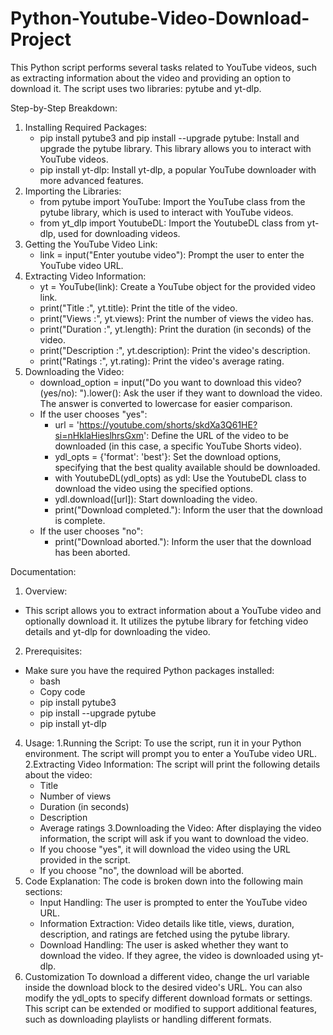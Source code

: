 # Python-Youtube-Video-Download-Project

This Python script performs several tasks related to YouTube videos, such as extracting information about the video and providing an option to download it. The script uses two libraries: pytube and yt-dlp.

Step-by-Step Breakdown: 
1. Installing Required Packages:
    * pip install pytube3 and pip install --upgrade pytube: Install and upgrade the pytube library. This library allows you to interact with YouTube videos.
    * pip install yt-dlp: Install yt-dlp, a popular YouTube downloader with more advanced features.
2. Importing the Libraries:
    * from pytube import YouTube: Import the YouTube class from the pytube library, which is used to interact with YouTube videos.
    * from yt_dlp import YoutubeDL: Import the YoutubeDL class from yt-dlp, used for downloading videos.
3. Getting the YouTube Video Link:
    * link = input("Enter youtube video"): Prompt the user to enter the YouTube video URL.
4. Extracting Video Information:
    * yt = YouTube(link): Create a YouTube object for the provided video link.
    * print("Title :", yt.title): Print the title of the video.
    * print("Views :", yt.views): Print the number of views the video has.
    * print("Duration :", yt.length): Print the duration (in seconds) of the video.
    * print("Description :", yt.description): Print the video's description.
    * print("Ratings :", yt.rating): Print the video's average rating.
5. Downloading the Video:
    * download_option = input("Do you want to download this video? (yes/no): ").lower(): Ask the user if they want to download the video. The answer is converted to lowercase for easier comparison.
    * If the user chooses "yes":
      * url = 'https://youtube.com/shorts/skdXa3Q61HE?si=nHklaHieslhrsGxm': Define the URL of the video to be downloaded (in this case, a specific YouTube Shorts video).
      * ydl_opts = {'format': 'best'}: Set the download options, specifying that the best quality available should be downloaded.
      * with YoutubeDL(ydl_opts) as ydl: Use the YoutubeDL class to download the video using the specified options.
      * ydl.download([url]): Start downloading the video.
      * print("Download completed."): Inform the user that the download is complete.
    * If the user chooses "no":
      * print("Download aborted."): Inform the user that the download has been aborted.

Documentation:
1. Overview:
* This script allows you to extract information about a YouTube video and optionally download it. It utilizes the pytube library for fetching video details and yt-dlp for downloading the video.
2. Prerequisites:
* Make sure you have the required Python packages installed:
   * bash
   * Copy code
   * pip install pytube3
   * pip install --upgrade pytube
   * pip install yt-dlp
4. Usage:
    1.Running the Script:
    To use the script, run it in your Python environment. The script will prompt you to enter a YouTube video URL.
    2.Extracting Video Information:
    The script will print the following details about the video:
     * Title
     * Number of views
     * Duration (in seconds)
     * Description
     * Average ratings
    3.Downloading the Video:
     After displaying the video information, the script will ask if you want to download the video.
     * If you choose "yes", it will download the video using the URL provided in the script.
     * If you choose "no", the download will be aborted.
5. Code Explanation:
The code is broken down into the following main sections:
    * Input Handling: The user is prompted to enter the YouTube video URL.
    * Information Extraction: Video details like title, views, duration, description, and ratings are fetched using the pytube library.
    * Download Handling: The user is asked whether they want to download the video. If they agree, the video is downloaded using yt-dlp.
6. Customization
To download a different video, change the url variable inside the download block to the desired video's URL. You can also modify the ydl_opts to specify different download formats or settings.
This script can be extended or modified to support additional features, such as downloading playlists or handling different formats.
